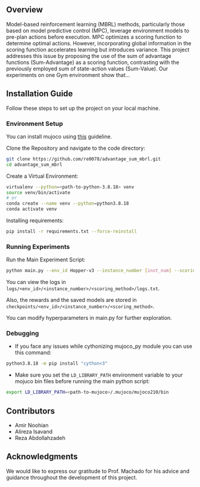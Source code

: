 ## Overview

Model-based reinforcement learning (MBRL) methods, particularly those based on model predictive control (MPC), leverage environment models to pre-plan actions before execution. MPC optimizes a scoring function to determine optimal actions. However, incorporating global information in the scoring function accelerates learning but introduces variance. This project addresses this issue by proposing the use of the sum of advantage functions (Sum-Advantage) as a scoring function, contrasting with the previously employed sum of state-action values (Sum-Value). Our experiments on one Gym environment show that...

## Installation Guide
Follow these steps to set up the project on your local machine.

### Environment Setup

You can install mujoco using [this](https://gist.github.com/saratrajput/60b1310fe9d9df664f9983b38b50d5da) guideline. 

Clone the Repository and navigate to the code directory:

```bash
git clone https://github.com/re0078/advantage_sum_mbrl.git
cd advantage_sum_mbrl
```

Create a Virtual Environment:

```bash
virtualenv --python=<path-to-python-3.8.18> venv
source venv/bin/activate
# or
conda create --name venv --python=python3.8.18
conda activate venv
```

Installing requirements:

```bash
pip install -r requirements.txt --force-reinstall
```

### Running Experiments

Run the Main Experiment Script:

```bash
python main.py --env_id Hopper-v3 --instance_number [inst_num] --scoring_method [advantage|value]
```

You can view the logs in `logs/<env_id>/<instance_number>/<scoring_method>/logs.txt`.

Also, the rewards and the saved models are stored in `checkpoints/<env_id>/<instance_number>/<scoring_method>`.

You can modify hyperparameters in main.py for further exploration.

### Debugging

- If you face any issues while cythonizing mujoco_py module you can use this command:

```bash
python3.8.18 -m pip install "cython<3" 
```

- Make sure you set the `LD_LIBRARY_PATH` environment variable to your mojuco bin files before running the main python script:

```bash
export LD_LIBRARY_PATH=<path-to-mujoco>/.mujoco/mujoco210/bin
```

## Contributors
- Amir Noohian
- Alireza Isavand
- Reza Abdollahzadeh

## Acknowledgments
We would like to express our gratitude to Prof. Machado for his advice and guidance throughout the development of this project.